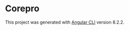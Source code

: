 # Corepro

This project was generated with [Angular CLI](https://github.com/angular/angular-cli) version 8.2.2.


